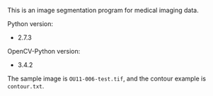 This is an image segmentation program for medical imaging data. 

Python version:
- 2.7.3

OpenCV-Python version:
- 3.4.2

The sample image is ```OU11-006-test.tif```, and the contour example is ```contour.txt```.
